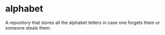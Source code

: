 # alphabet

A repository that stores all the alphabet letters in case one forgets them or someone steals them.

